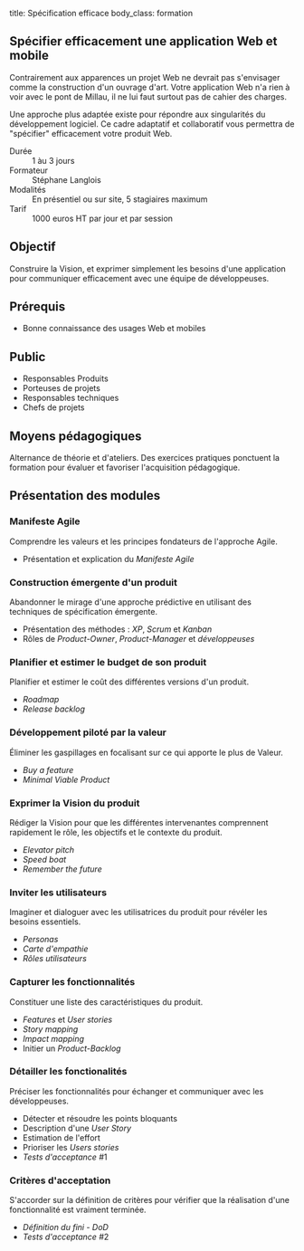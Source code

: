 title: Spécification efficace
body_class: formation

## Spécifier efficacement une application Web et mobile

Contrairement aux apparences un projet Web ne devrait pas s'envisager comme la construction d'un ouvrage d'art.
Votre application Web n'a rien à voir avec le pont de Millau, il ne lui faut surtout pas de cahier des charges.

Une approche plus adaptée existe pour répondre aux singularités du développement logiciel. Ce cadre adaptatif et collaboratif vous permettra de "spécifier" efficacement votre produit Web.

<dl class="tbl">
  <dt>Durée</dt>
  <dd>1 àu 3 jours</dd>
  <dt>Formateur</dt>
  <dd>Stéphane Langlois</dd>
  <dt>Modalités</dt>
  <dd>En présentiel ou sur site, 5 stagiaires maximum</dd>
  <dt>Tarif</dt>
  <dd>1000 euros HT par jour et par session</dd>
</dl>

## Objectif
Construire la Vision, et exprimer simplement les besoins d'une application pour communiquer efficacement avec une équipe de développeuses.

## Prérequis
* Bonne connaissance des usages Web et mobiles

## Public
* Responsables Produits
* Porteuses de projets
* Responsables techniques
* Chefs de projets

## Moyens pédagogiques
Alternance de théorie et d'ateliers. Des exercices pratiques ponctuent la formation pour évaluer et favoriser l'acquisition pédagogique.

## Présentation des modules

### Manifeste Agile
Comprendre les valeurs et les principes fondateurs de l'approche Agile.

* Présentation et explication du *Manifeste Agile*

### Construction émergente d'un produit
Abandonner le mirage d'une approche prédictive en utilisant des techniques de spécification émergente.

* Présentation des méthodes : *XP*, *Scrum* et *Kanban*
* Rôles de *Product-Owner*, *Product-Manager* et *développeuses*

### Planifier et estimer le budget de son produit
Planifier et estimer le coût des différentes versions d'un produit.

* *Roadmap*
* *Release backlog*

### Développement piloté par la valeur
Éliminer les gaspillages en focalisant sur ce qui apporte le plus de Valeur.

* *Buy a feature*
* *Minimal Viable Product*

### Exprimer la Vision du produit
Rédiger la Vision pour que les différentes intervenantes comprennent rapidement le rôle, les objectifs et le contexte du produit.

* *Elevator pitch*
* *Speed boat*
* *Remember the future*

### Inviter les utilisateurs
Imaginer et dialoguer avec les utilisatrices du produit pour révéler les besoins essentiels.

* *Personas*
* *Carte d'empathie*
* *Rôles utilisateurs*

### Capturer les fonctionnalités
Constituer une liste des caractéristiques du produit.

* *Features* et *User stories*
* *Story mapping*
* *Impact mapping*
* Initier un *Product-Backlog*

### Détailler les fonctionalités
Préciser les fonctionnalités pour échanger et communiquer avec les développeuses.

* Détecter et résoudre les points bloquants
* Description d'une *User Story*
* Estimation de l'effort
* Prioriser les *Users stories*
* *Tests d'acceptance* #1

### Critères d'acceptation
S'accorder sur la définition de critères pour vérifier que la réalisation d'une fonctionnalité est vraiment terminée.

* *Définition du fini* - *DoD*
* *Tests d'acceptance* #2
